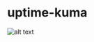 # uptime-kuma

![alt text](https://raw.githubusercontent.com/caseyrobb/k0s-gitops/master/assets/images/uptime-kuma.png)
